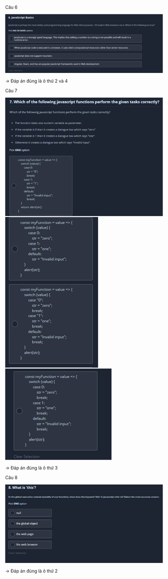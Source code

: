 Câu 6

![img.png](img.png)

-> Đáp án đúng là ô thứ 2 và 4

Câu 7

![img_1.png](img_1.png)
![img_2.png](img_2.png)
![img_3.png](img_3.png)

-> Đáp án đúng là ô thứ 3

Câu 8

![img_4.png](img_4.png)

-> Đáp án đúng là ô thứ 2